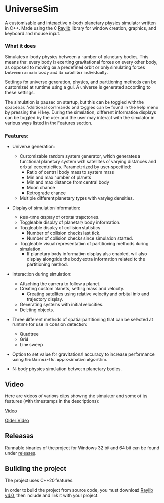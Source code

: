 # UniverseSim

A customizable and interactive n-body planetary physics simulator written in C++. Made using the C [Raylib](https://github.com/raysan5/raylib) library for window creation, graphics, and keyboard and mouse input.


### What it does
Simulates n-body physics between a number of planetary bodies. This means that every body is exerting gravitational forces on every other body, as opposed to moving on a predefined orbit or only simulating forces between a main body and its satellites individually.

Settings for universe generation, physics, and partitioning methods can be customized at runtime using a gui.
A universe is generated according to these settings.

The simulation is paused on startup, but this can be toggled with the spacebar.
Additional commands and toggles can be found in the help menu by pressing the H key.
During the simulation, different information displays can be toggled by the user and the user may interact with the simulator in various ways listed in the Features section.

### Features:
- Universe generation:
  - Customizable random system generator, which generates a functional planetary system with satellites of varying distances and orbital eccentricities. Parameterized by user-specified:
    - Ratio of central body mass to system mass
    - Min and max number of planets
    - Min and max distance from central body
    - Moon chance
    - Retrograde chance
  - Multiple different planetary types with varying densities.

 - Display of simulation information:
    - Real-time display of orbital trajectories.
    - Toggleable display of planetary body information.
    - Toggleable display of collision statistics
      - Number of collision checks last tick.
      - Number of collision checks since simulation started.
    - Toggleable visual representation of partitioning methods during simulation.
      - If planetary body information display also enabled, will also display alongside the body extra information related to the partitioning method.

- Interaction during simulation:
  - Attaching the camera to follow a planet.
  - Creating custom planets, setting mass and velocity.
    - Creating satellites using relative velocity and orbital info and trajectory display.
  - Generating systems with initial velocities.
  - Deleting objects.



- Three different methods of spatial partitioning that can be selected at runtime for use in collision detection:
  - Quadtree
  - Grid
  - Line sweep
- Option to set value for gravitational accuracy to increase performance using the Barnes-Hut approximation algorithm.
- N-body physics simulation between planetary bodies.

## Video
Here are videos of various clips showing the simulator and some of its features (with timestamps in the descriptions):

[Video](https://youtu.be/7g5A06wBgi0)

[Older Video](https://youtu.be/eocuC2M2wu4)

## Releases
Runnable binaries of the project for Windows 32 bit and 64 bit can be found under [releases](https://github.com/Xxthedarkmatterturtlepasta003xX/UniverseSim/releases/tag/v1.0.0).

## Building the project
The project uses C++20 features.

In order to build the project from source code, you must download [Raylib v4.0](https://github.com/raysan5/raylib/releases/tag/4.0.0), then include and link it with your project.
